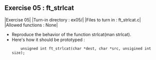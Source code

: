 ## Exercise 05 : ft_strlcat

|Exercise 05|
|Turn-in directory : ex05/|
|Files to turn in : ft_strlcat.c|
|Allowed functions : None|

- Reproduce the behavior of the function strlcat(man strlcat).
- Here's how it should be prototyped :
    ```
        unsigned int ft_strlcat(char *dest, char *src, unsigined int size);
    ```
